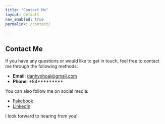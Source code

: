 ```yaml
---
title: "Contact Me"
layout: default
nav_enabled: true
permalink: /contact/

---
```


## Contact Me

If you have any questions or would like to get in touch, feel free to contact me through the following methods:

- **Email**: danhvohoai@gmail.com
- **Phone**: +84*********

You can also follow me on social media:
- [Fakebook](https://www.facebook.com/100088896055322)
- [LinkedIn](https://www.linkedin.com/in/danh-vo-9381081a5/)

I look forward to hearing from you!
